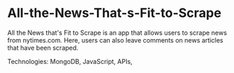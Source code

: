 # All-the-News-That-s-Fit-to-Scrape

All the News that's Fit to Scrape is an app that allows users to scrape news from nytimes.com. Here, users can also leave comments on news articles that have been scraped.

Technologies: MongoDB, JavaScript, APIs, 